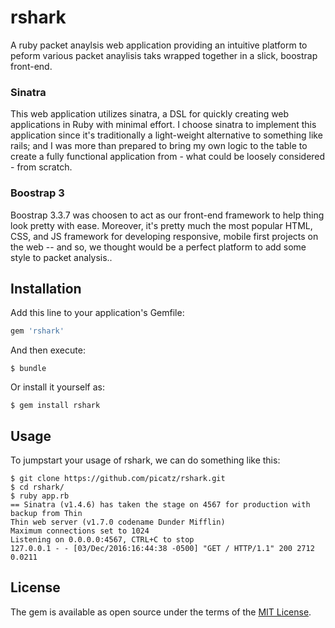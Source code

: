 # rshark

A ruby packet anaylsis web application providing an intuitive platform to peform various packet anaylisis taks wrapped together in a slick, boostrap front-end.  

### Sinatra

This web application utilizes sinatra, a DSL for quickly creating web applications in Ruby with minimal effort. I choose sinatra to implement this application since it's traditionally a light-weight alternative to something like rails; and I was more than prepared to bring my own logic to the table to create a fully functional application from - what could be loosely considered - from scratch. 

### Boostrap 3

Boostrap 3.3.7 was choosen to act as our front-end framework to help thing look pretty with ease. Moreover, it's pretty much the most popular HTML, CSS, and JS framework for developing responsive, mobile first projects on the web -- and so, we thought would be a perfect platform to add some style to packet analysis..

## Installation

Add this line to your application's Gemfile:

```ruby
gem 'rshark'
```

And then execute:

    $ bundle

Or install it yourself as:

    $ gem install rshark

## Usage

To jumpstart your usage of rshark, we can do something like this:

```shell
$ git clone https://github.com/picatz/rshark.git
$ cd rshark/
$ ruby app.rb
== Sinatra (v1.4.6) has taken the stage on 4567 for production with backup from Thin
Thin web server (v1.7.0 codename Dunder Mifflin)
Maximum connections set to 1024
Listening on 0.0.0.0:4567, CTRL+C to stop
127.0.0.1 - - [03/Dec/2016:16:44:38 -0500] "GET / HTTP/1.1" 200 2712 0.0211
```

## License

The gem is available as open source under the terms of the [MIT License](http://opensource.org/licenses/MIT).

